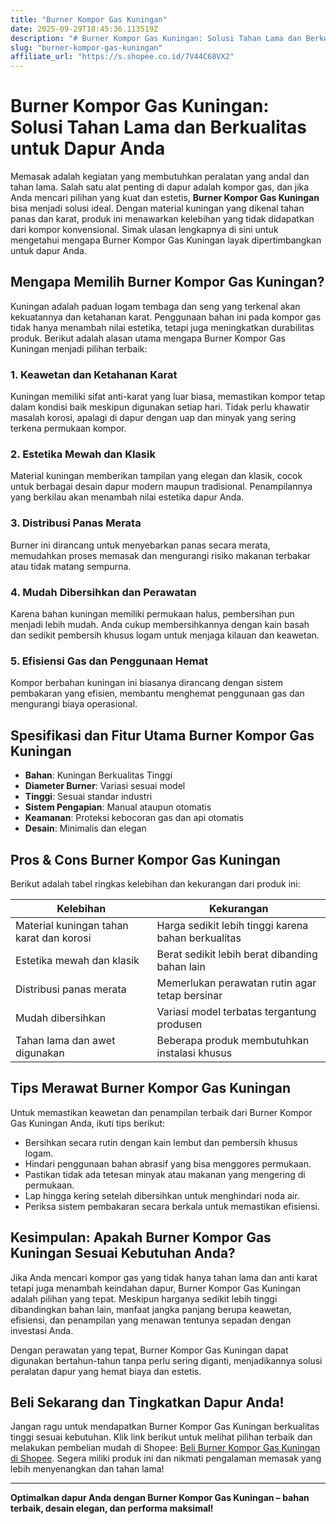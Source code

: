 ```yaml
---
title: "Burner Kompor Gas Kuningan"
date: 2025-09-29T18:45:36.113519Z
description: "# Burner Kompor Gas Kuningan: Solusi Tahan Lama dan Berkualitas untuk Dapur Anda..."
slug: "burner-kompor-gas-kuningan"
affiliate_url: "https://s.shopee.co.id/7V44C68VX2"
---
```

# Burner Kompor Gas Kuningan: Solusi Tahan Lama dan Berkualitas untuk Dapur Anda

Memasak adalah kegiatan yang membutuhkan peralatan yang andal dan tahan lama. Salah satu alat penting di dapur adalah kompor gas, dan jika Anda mencari pilihan yang kuat dan estetis, **Burner Kompor Gas Kuningan** bisa menjadi solusi ideal. Dengan material kuningan yang dikenal tahan panas dan karat, produk ini menawarkan kelebihan yang tidak didapatkan dari kompor konvensional. Simak ulasan lengkapnya di sini untuk mengetahui mengapa Burner Kompor Gas Kuningan layak dipertimbangkan untuk dapur Anda.

## Mengapa Memilih Burner Kompor Gas Kuningan?

Kuningan adalah paduan logam tembaga dan seng yang terkenal akan kekuatannya dan ketahanan karat. Penggunaan bahan ini pada kompor gas tidak hanya menambah nilai estetika, tetapi juga meningkatkan durabilitas produk. Berikut adalah alasan utama mengapa Burner Kompor Gas Kuningan menjadi pilihan terbaik:

### 1. Keawetan dan Ketahanan Karat

Kuningan memiliki sifat anti-karat yang luar biasa, memastikan kompor tetap dalam kondisi baik meskipun digunakan setiap hari. Tidak perlu khawatir masalah korosi, apalagi di dapur dengan uap dan minyak yang sering terkena permukaan kompor.

### 2. Estetika Mewah dan Klasik

Material kuningan memberikan tampilan yang elegan dan klasik, cocok untuk berbagai desain dapur modern maupun tradisional. Penampilannya yang berkilau akan menambah nilai estetika dapur Anda.

### 3. Distribusi Panas Merata

Burner ini dirancang untuk menyebarkan panas secara merata, memudahkan proses memasak dan mengurangi risiko makanan terbakar atau tidak matang sempurna.

### 4. Mudah Dibersihkan dan Perawatan

Karena bahan kuningan memiliki permukaan halus, pembersihan pun menjadi lebih mudah. Anda cukup membersihkannya dengan kain basah dan sedikit pembersih khusus logam untuk menjaga kilauan dan keawetan.

### 5. Efisiensi Gas dan Penggunaan Hemat

Kompor berbahan kuningan ini biasanya dirancang dengan sistem pembakaran yang efisien, membantu menghemat penggunaan gas dan mengurangi biaya operasional.

## Spesifikasi dan Fitur Utama Burner Kompor Gas Kuningan

- **Bahan**: Kuningan Berkualitas Tinggi
- **Diameter Burner**: Variasi sesuai model
- **Tinggi**: Sesuai standar industri
- **Sistem Pengapian**: Manual ataupun otomatis
- **Keamanan**: Proteksi kebocoran gas dan api otomatis
- **Desain**: Minimalis dan elegan

## Pros & Cons Burner Kompor Gas Kuningan

Berikut adalah tabel ringkas kelebihan dan kekurangan dari produk ini:

| Kelebihan                                      | Kekurangan                       |
|------------------------------------------------|----------------------------------|
| Material kuningan tahan karat dan korosi      | Harga sedikit lebih tinggi karena bahan berkualitas |
| Estetika mewah dan klasik                     | Berat sedikit lebih berat dibanding bahan lain |
| Distribusi panas merata                         | Memerlukan perawatan rutin agar tetap bersinar |
| Mudah dibersihkan                            | Variasi model terbatas tergantung produsen |
| Tahan lama dan awet digunakan                | Beberapa produk membutuhkan instalasi khusus |

## Tips Merawat Burner Kompor Gas Kuningan

Untuk memastikan keawetan dan penampilan terbaik dari Burner Kompor Gas Kuningan Anda, ikuti tips berikut:

- Bersihkan secara rutin dengan kain lembut dan pembersih khusus logam.
- Hindari penggunaan bahan abrasif yang bisa menggores permukaan.
- Pastikan tidak ada tetesan minyak atau makanan yang mengering di permukaan.
- Lap hingga kering setelah dibersihkan untuk menghindari noda air.
- Periksa sistem pembakaran secara berkala untuk memastikan efisiensi.

## Kesimpulan: Apakah Burner Kompor Gas Kuningan Sesuai Kebutuhan Anda?

Jika Anda mencari kompor gas yang tidak hanya tahan lama dan anti karat tetapi juga menambah keindahan dapur, Burner Kompor Gas Kuningan adalah pilihan yang tepat. Meskipun harganya sedikit lebih tinggi dibandingkan bahan lain, manfaat jangka panjang berupa keawetan, efisiensi, dan penampilan yang menawan tentunya sepadan dengan investasi Anda.

Dengan perawatan yang tepat, Burner Kompor Gas Kuningan dapat digunakan bertahun-tahun tanpa perlu sering diganti, menjadikannya solusi peralatan dapur yang hemat biaya dan estetis.

## Beli Sekarang dan Tingkatkan Dapur Anda!

Jangan ragu untuk mendapatkan Burner Kompor Gas Kuningan berkualitas tinggi sesuai kebutuhan. Klik link berikut untuk melihat pilihan terbaik dan melakukan pembelian mudah di Shopee: [Beli Burner Kompor Gas Kuningan di Shopee](https://s.shopee.co.id/7V44C68VX2). Segera miliki produk ini dan nikmati pengalaman memasak yang lebih menyenangkan dan tahan lama!

---

**Optimalkan dapur Anda dengan Burner Kompor Gas Kuningan – bahan terbaik, desain elegan, dan performa maksimal!**